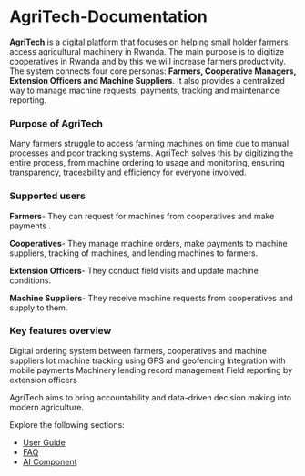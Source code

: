 # AgriTech-Documentation


**AgriTech** is a digital platform that focuses on helping small holder farmers access agricultural machinery in Rwanda. The main purpose is to digitize cooperatives in Rwanda and by this we will increase farmers productivity. The system connects four core personas: **Farmers, Cooperative Managers, Extension Officers and Machine Suppliers**. It also provides a centralized way to manage machine requests, payments, tracking and maintenance reporting.

### Purpose of AgriTech

Many farmers struggle to access farming machines on time due to manual processes and poor tracking systems. AgriTech solves this by digitizing the entire process, from machine ordering to usage and monitoring, ensuring transparency, traceability and efficiency for everyone involved.

### Supported users

**Farmers**- They can request for machines from cooperatives and make payments .

**Cooperatives**- They manage machine orders, make payments to machine suppliers, tracking of machines, and lending machines to farmers.

**Extension Officers**- They conduct field visits and update machine conditions.

**Machine Suppliers**- They receive machine requests from cooperatives and supply to them.

### Key features overview

Digital ordering system between farmers, cooperatives and machine suppliers
Iot machine tracking using GPS and geofencing
Integration with mobile payments
Machinery lending record management
Field reporting by extension officers

AgriTech aims to bring accountability and data-driven decision making into modern agriculture.


Explore the following sections:
- [User Guide](user_guide.md)
- [FAQ](faq.md)
- [AI Component](ai_component.md)

